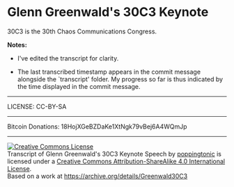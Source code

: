 Glenn Greenwald's 30C3 Keynote
======================

30C3 is the 30th Chaos Communications Congress.

**Notes:**

* I've edited the transcript for clarity.

* The last transcribed timestamp appears in the commit message
  alongside the `transcript' folder. My progress so far is thus
  indicated by the time displayed in the commit message.

* * *

LICENSE: CC-BY-SA

* * *

Bitcoin Donations: 18HojXGeBZDaKe1XtNgk79vBej6A4WQmJp

* * *

<a rel="license" href="http://creativecommons.org/licenses/by-sa/4.0/"><img alt="Creative Commons License" style="border-width:0" src="http://i.creativecommons.org/l/by-sa/4.0/88x31.png" /></a><br /><span xmlns:dct="http://purl.org/dc/terms/" href="http://purl.org/dc/dcmitype/Text" property="dct:title" rel="dct:type">Transcript of Glenn Greenwald's 30C3 Keynote Speech</span> by <a xmlns:cc="http://creativecommons.org/ns#" href="github.com/poppingtonic" property="cc:attributionName" rel="cc:attributionURL">poppingtonic</a> is licensed under a <a rel="license" href="http://creativecommons.org/licenses/by-sa/4.0/">Creative Commons Attribution-ShareAlike 4.0 International License</a>.<br />Based on a work at <a xmlns:dct="http://purl.org/dc/terms/" href="https://archive.org/details/Greenwald30C3" rel="dct:source">https://archive.org/details/Greenwald30C3</a>
